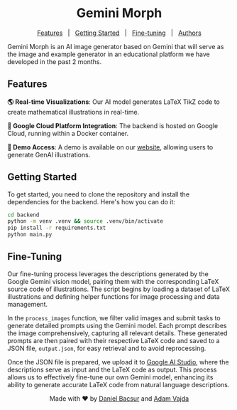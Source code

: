 <h1 align="center">Gemini Morph</h1>

<p align="center">
  <a href="#features">Features</a> &#xa0; | &#xa0;
  <a href="#getting-started">Getting Started</a> &#xa0; | &#xa0;
  <a href="#fine-tuning">Fine-tuning</a> &#xa0; | &#xa0;
  <a href="#authors">Authors</a>
</p>

Gemini Morph is an AI image generator based on Gemini that will serve as the image and example generator in an educational platform we have developed in the past 2 months.

<h2  id="features">Features</h2>

**🌎 Real-time Visualizations**: Our AI model generates LaTeX TikZ code to create mathematical illustrations in real-time.

**🚀 Google Cloud Platform Integration**: The backend is hosted on Google Cloud, running within a Docker container.

**🔗 Demo Access**: A demo is available on our [website](https://gemini.oktatas.ai), allowing users to generate GenAI illustrations.

<h2 id="getting-started">Getting Started</h2>

To get started, you need to clone the repository and install the dependencies for the backend. Here's how you can do it:

```bash
cd backend
python -m venv .venv && source .venv/bin/activate
pip install -r requirements.txt
python main.py
```

<h2 id="fine-tuning">Fine-Tuning</h2>

Our fine-tuning process leverages the descriptions generated by the Google Gemini vision model, pairing them with the corresponding LaTeX source code of illustrations. The script begins by loading a dataset of LaTeX illustrations and defining helper functions for image processing and data management.

In the `process_images` function, we filter valid images and submit tasks to generate detailed prompts using the Gemini model. Each prompt describes the image comprehensively, capturing all relevant details. These generated prompts are then paired with their respective LaTeX code and saved to a JSON file, `output.json`, for easy retrieval and to avoid reprocessing.

Once the JSON file is prepared, we upload it to [Google AI Studio](https://aistudio.google.com/app/tune), where the descriptions serve as input and the LaTeX code as output. This process allows us to effectively fine-tune our own Gemini model, enhancing its ability to generate accurate LaTeX code from natural language descriptions.

<p id="authors" align="center">
  Made with ❤️ by <a href="https://github.com/danielbacsur" target="_blank">Daniel Bacsur</a> and <a href="https://github.com/vjdad4m" target="_blank">Adam Vajda</a>
</p>
